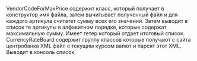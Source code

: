 VendorСodeForMaxPrice содержит класс, который получает в конструктор имя файла, затем вычитывает полученный файл и для каждого артикула считатет сумму всех его значений. Затем выводит в список те артикулы в алфавитном порядке, которые содержат максимальную сумму. Имеет гетер который отдает итоговый список.
CurrencyRateBoard содержит группу классов которые получают с сайта центробанка XML файл с текущим курсом валют и парсят этот XML. Выводит в консоль список.
